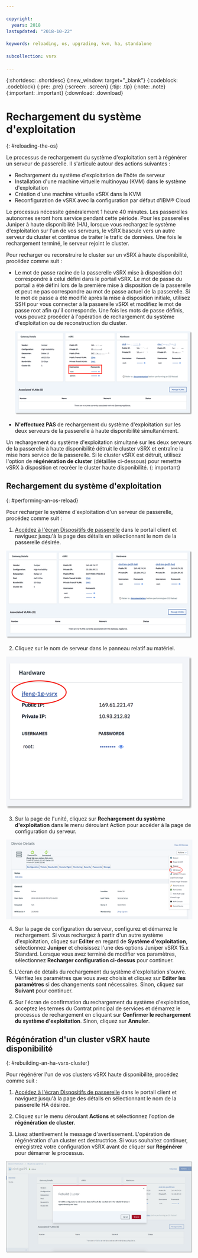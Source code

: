 ```yaml
---

copyright:
  years: 2018
lastupdated: "2018-10-22"

keywords: reloading, os, upgrading, kvm, ha, standalone

subcollection: vsrx

---
```


{:shortdesc: .shortdesc}
{:new_window: target="_blank"}
{:codeblock: .codeblock}
{:pre: .pre}
{:screen: .screen}
{:tip: .tip}
{:note: .note}
{:important: .important}
{:download: .download}

# Rechargement du système d'exploitation
{: #reloading-the-os}

Le processus de rechargement du système d'exploitation sert à régénérer un serveur de passerelle. Il s'articule autour des actions suivantes :

* Rechargement du système d'exploitation de l'hôte de serveur
* Installation d'une machine virtuelle multinoyau (KVM) dans le système d'exploitation
* Création d'une machine virtuelle vSRX dans la KVM
* Reconfiguration de vSRX avec la configuration par défaut d'IBM® Cloud

Le processus nécessite généralement 1 heure 40 minutes. Les passerelles autonomes seront hors service pendant cette période. Pour les passerelles Juniper à haute disponibilité (HA), lorsque vous rechargez le système d'exploitation sur l'un de vos serveurs, le vSRX bascule vers un autre serveur du cluster et continue de traiter le trafic de données. Une fois le rechargement terminé, le serveur rejoint le cluster.

Pour recharger ou reconstruire le cluster sur un vSRX à haute disponibilité, procédez comme suit : 

* Le mot de passe racine de la passerelle vSRX mise à disposition doit correspondre à celui défini dans le portail vSRX. Le mot de passe du portail a été défini lors de la première mise à disposition de la passerelle et peut ne pas correspondre au mot de passe actuel de la passerelle. Si le mot de passe a été modifié après la mise à disposition initiale, utilisez SSH pour vous connecter à la passerelle vSRX et modifiez le mot de passe root afin qu'il corresponde. Une fois les mots de passe définis, vous pouvez procéder à l'opération de rechargement du système d'exploitation ou de reconstruction du cluster. 

  <img src="images/gw-vsrx-password.png" alt="dessin" style="width: 700px;"/>

* **N'effectuez PAS** de rechargement du système d'exploitation sur les deux serveurs de la passerelle à haute disponibilité simultanément. 

Un rechargement du système d'exploitation simultané sur les deux serveurs de la passerelle à haute disponibilité détruit le cluster vSRX et entraîne la mise hors service de la passerelle. Si le cluster vSRX est détruit, utilisez l'option de **régénération de cluster** (détaillée ci-dessous) pour remettre vSRX à disposition et recréer le cluster haute disponibilité.
{: important}

## Rechargement du système d'exploitation
{: #performing-an-os-reload}

Pour recharger le système d'exploitation d'un serveur de passerelle, procédez comme suit :

1. [Accédez à l'écran Dispositifs de passerelle](/docs/infrastructure/vsrx?topic=vsrx-viewing-all-your-gateway-appliances) dans le portail client et naviguez jusqu'à la page des détails en sélectionnant le nom de la passerelle désirée.

  <img src="images/gw-sa-details.png" alt="dessin" style="width: 700px;"/>

2. Cliquez sur le nom de serveur dans le panneau relatif au matériel.

  ![Serveur matériel](images/os_hardware.png)

3. Sur la page de l'unité, cliquez sur **Rechargement du système d'exploitation** dans le menu déroulant Action pour accéder à la page de configuration du serveur. 

  ![Détails de l'unité](images/os_device_page.png)

4. Sur la page de configuration du serveur, configurez et démarrez le rechargement. Si vous rechargez à partir d'un autre système d'exploitation, cliquez sur **Editer** en regard de **Système d'exploitation**, sélectionnez **Juniper** et choisissez l'une des options Juniper vSRX 15.x Standard. Lorsque vous avez terminé de modifier vos paramètres, sélectionnez **Recharger configuration ci-dessus** pour continuer.

5. L'écran de détails du rechargement du système d'exploitation s'ouvre. Vérifiez les paramètres que vous avez choisis et cliquez sur **Editer les paramètres** si des changements sont nécessaires. Sinon, cliquez sur **Suivant** pour continuer.

6. Sur l'écran de confirmation du rechargement du système d'exploitation, acceptez les termes du Contrat principal de services et démarrez le processus de rechargement en cliquant sur **Confirmer le rechargement du système d'exploitation**. Sinon, cliquez sur **Annuler**.

## Régénération d'un cluster vSRX haute disponibilité
{: #rebuilding-an-ha-vsrx-cluster}

Pour régénérer l'un de vos clusters vSRX haute disponibilité, procédez comme suit :

1. [Accédez à l'écran Dispositifs de passerelle](/docs/infrastructure/vsrx?topic=vsrx-viewing-all-your-gateway-appliances) dans le portail client et naviguez jusqu'à la page des détails en sélectionnant le nom de la passerelle HA désirée.

2. Cliquez sur le menu déroulant **Actions** et sélectionnez l'option de **régénération de cluster**.

3. Lisez attentivement le message d'avertissement. L'opération de régénération d'un cluster est destructrice. Si vous souhaitez continuer, enregistrez votre configuration vSRX avant de cliquer sur **Régénérer** pour démarrer le processus.

  ![Confirmer la régénération du cluster](images/rebuild_cluster_confirm.png)

